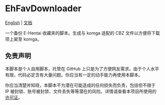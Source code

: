 # EhFavDownloader

[English](README-EN.md) | [文档](https://ehfavdownloader.pages.dev/)

一个备份 E-Hentai 收藏夹的脚本。生成与 komga 适配的 CBZ 文件以方便将下载项上架至 komga。

## 免责声明

本脚本是个人自用脚本，托管在 GitHub 上只是为了方便网友需求。由于个人水平有限，代码必定含有大量问题。你应当有一定的动手能力再使用本脚本。

你应当清楚并知晓，本脚本不为潜在可能造成的任何损失而负责，包括但不限于 IP 被封锁、账号被封禁、文件丢失等等潜在的风险。详情请查看本项目所使用的 [许可证](LICENSE)。
